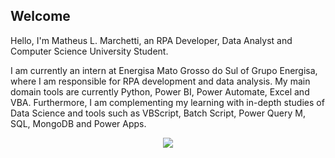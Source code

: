 ## Welcome

Hello, I'm Matheus L. Marchetti, an RPA Developer, Data Analyst and Computer Science University Student.

I am currently an intern at Energisa Mato Grosso do Sul of Grupo Energisa, where I am responsible for RPA development and data analysis. My main domain tools are currently Python, Power BI, Power Automate, Excel and VBA. Furthermore, I am complementing my learning with in-depth studies of Data Science and tools such as VBScript, Batch Script, Power Query M, SQL, MongoDB and Power Apps. 

<p align="center"> <img src="https://github-readme-stats.vercel.app/api/top-langs/?username=matheuslmarchetti&layout=compact&langs_count=10&theme=dark"/>
